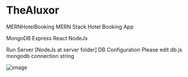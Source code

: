 # TheAluxor
MERNHotelBooking
MERN Stack Hotel Booking App

MongoDB Express React NodeJs

Run Server [NodeJs at server folder]
DB Configuration
Please edit db.js mongodb connection string

![image](https://user-images.githubusercontent.com/97042529/224915728-00fbfb7e-e0a6-4587-a493-a73f0df15048.png)
